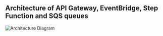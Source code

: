 
## Architecture of API Gateway, EventBridge, Step Function and SQS queues

![Architecture Diagram](../apigw-eventbridge-sqs/diagrams/architecture.png)

